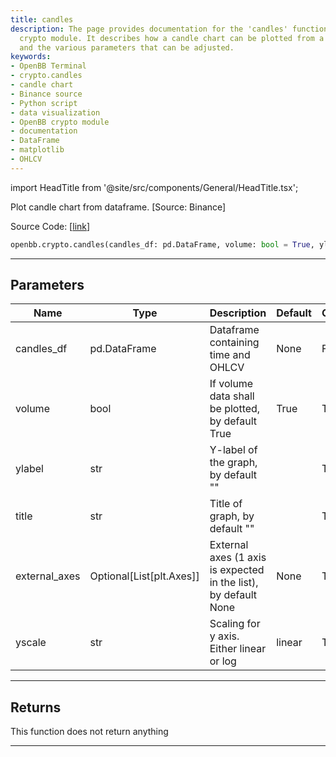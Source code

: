 ```yaml
---
title: candles
description: The page provides documentation for the 'candles' function in the OpenBB
  crypto module. It describes how a candle chart can be plotted from a provided DataFrame,
  and the various parameters that can be adjusted.
keywords:
- OpenBB Terminal
- crypto.candles
- candle chart
- Binance source
- Python script
- data visualization
- OpenBB crypto module
- documentation
- DataFrame
- matplotlib
- OHLCV
---
```


import HeadTitle from '@site/src/components/General/HeadTitle.tsx';

<HeadTitle title="crypto.candles - Reference | OpenBB SDK Docs" />

Plot candle chart from dataframe. [Source: Binance]

Source Code: [[link](https://github.com/OpenBB-finance/OpenBBTerminal/tree/main/openbb_terminal/cryptocurrency/cryptocurrency_helpers.py#L799)]

```python
openbb.crypto.candles(candles_df: pd.DataFrame, volume: bool = True, ylabel: str = "", title: str = "", external_axes: Optional[list[matplotlib.axes._axes.Axes]] = None, yscale: str = "linear")
```

---

## Parameters

| Name | Type | Description | Default | Optional |
| ---- | ---- | ----------- | ------- | -------- |
| candles_df | pd.DataFrame | Dataframe containing time and OHLCV | None | False |
| volume | bool | If volume data shall be plotted, by default True | True | True |
| ylabel | str | Y-label of the graph, by default "" |  | True |
| title | str | Title of graph, by default "" |  | True |
| external_axes | Optional[List[plt.Axes]] | External axes (1 axis is expected in the list), by default None | None | True |
| yscale | str | Scaling for y axis.  Either linear or log | linear | True |


---

## Returns

This function does not return anything

---
